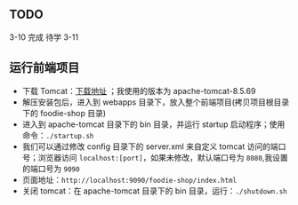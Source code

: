 ## TODO
3-10 完成
待学 3-11

## 运行前端项目

- 下载 Tomcat：[下载地址](https://tomcat.apache.org/) ；我使用的版本为 apache-tomcat-8.5.69
- 解压安装包后，进入到 webapps 目录下，放入整个前端项目(拷贝项目根目录下的 foodie-shop 目录)
- 进入到 apache-tomcat 目录下的 bin 目录，并运行 startup 启动程序；使用命令：`./startup.sh`
- 我们可以通过修改 config 目录下的 server.xml 来自定义 tomcat 访问的端口号；浏览器访问 `localhost:[port]`，如果未修改，默认端口号为 `8080`,我设置的端口号为 `9090`
- 页面地址：`http://localhost:9090/foodie-shop/index.html`
- 关闭 tomcat：在 apache-tomcat 目录下的 bin 目录，运行：`./shutdown.sh`
     